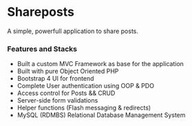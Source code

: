 # Shareposts
A simple, powerfull application to share posts.

### Features and Stacks
<ul>
<li>Built a custom MVC Framework as base for the application</li>
<li>Built with pure Object Oriented PHP</li>
<li>Bootstrap 4 UI for frontend</li>
<li>Complete User authentication using OOP & PDO</li>
<li>Access control for Posts && CRUD</li>
<li>Server-side form validations</li>
<li>Helper functions (Flash messaging & redirects)</li>
<li>MySQL (RDMBS) Relational Database Management System</li>
</ul>
